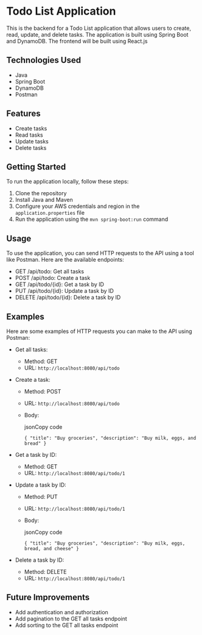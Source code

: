 Todo List Application
=====================

This is the backend for a Todo List application that allows users to create, read, update, and delete tasks. The application is built using Spring Boot and DynamoDB. The frontend will be built using React.js

Technologies Used
-----------------

-   Java
-   Spring Boot
-   DynamoDB
-   Postman

Features
--------

-   Create tasks
-   Read tasks
-   Update tasks
-   Delete tasks

Getting Started
---------------

To run the application locally, follow these steps:

1.  Clone the repository
2.  Install Java and Maven
3.  Configure your AWS credentials and region in the `application.properties` file
4.  Run the application using the `mvn spring-boot:run` command

Usage
-----

To use the application, you can send HTTP requests to the API using a tool like Postman. Here are the available endpoints:

-   GET /api/todo: Get all tasks
-   POST /api/todo: Create a task
-   GET /api/todo/{id}: Get a task by ID
-   PUT /api/todo/{id}: Update a task by ID
-   DELETE /api/todo/{id}: Delete a task by ID

Examples
--------

Here are some examples of HTTP requests you can make to the API using Postman:

-   Get all tasks:
    -   Method: GET
    -   URL: `http://localhost:8080/api/todo`
-   Create a task:
    -   Method: POST
    -   URL: `http://localhost:8080/api/todo`
    -   Body:

        jsonCopy code

        `{ "title": "Buy groceries", "description": "Buy milk, eggs, and bread" }`

-   Get a task by ID:
    -   Method: GET
    -   URL: `http://localhost:8080/api/todo/1`
-   Update a task by ID:
    -   Method: PUT
    -   URL: `http://localhost:8080/api/todo/1`
    -   Body:

        jsonCopy code

        `{ "title": "Buy groceries", "description": "Buy milk, eggs, bread, and cheese" }`

-   Delete a task by ID:
    -   Method: DELETE
    -   URL: `http://localhost:8080/api/todo/1`

Future Improvements
-------------------

-   Add authentication and authorization
-   Add pagination to the GET all tasks endpoint
-   Add sorting to the GET all tasks endpoint
